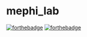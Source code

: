 # mephi_lab

[![forthebadge](http://forthebadge.com/images/badges/made-with-c.svg)](http://forthebadge.com)
[![forthebadge](http://forthebadge.com/images/badges/built-with-love.svg)](http://forthebadge.com)
